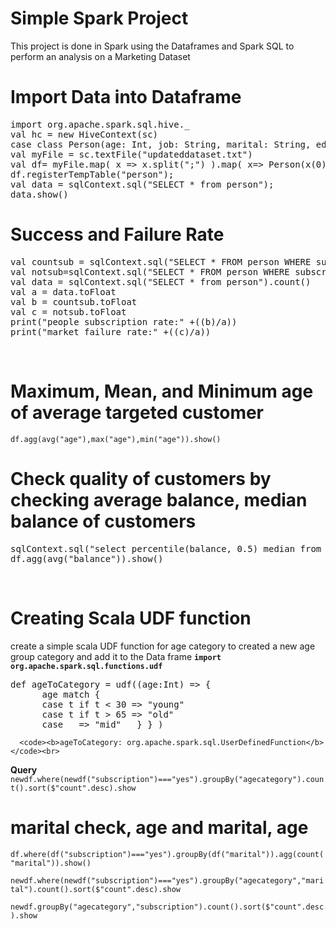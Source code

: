 # Simple Spark Project
This project is done in Spark using the Dataframes and Spark SQL to perform an analysis on a Marketing Dataset<br>
 # Import Data into Dataframe
 <pre>import org.apache.spark.sql.hive._
val hc = new HiveContext(sc)
case class Person(age: Int, job: String, marital: String, education: String, default: String, balance: Int, Housing:  String, loan: String, contact: String, day: Int, month: String, duration: Int, campaign: Int, pdays: Int, previous: Int, poutcome: String, subscription: String)
val myFile = sc.textFile("updateddataset.txt")
val df= myFile.map( x => x.split(";") ).map( x=> Person(x(0).trim.toInt,x(1),x(2),x(3),x(4),x(5).trim.toInt,x(6),x(7),x(8),x(9).trim.toInt,x(10),x(11).trim.toInt,x(12).trim.toInt,x(13).trim.toInt,x(14).trim.toInt,x(15),x(16))).toDF()
df.registerTempTable("person");
val data = sqlContext.sql("SELECT * from person");
data.show()</pre>

# Success and Failure Rate
<pre>val countsub = sqlContext.sql("SELECT * FROM person WHERE subscription='yes'").count()
val notsub=sqlContext.sql("SELECT * FROM person WHERE subscription='no'").count()
val data = sqlContext.sql("SELECT * from person").count()
val a = data.toFloat
val b = countsub.toFloat
val c = notsub.toFloat
print("people subscription rate:" +((b)/a))
print("market failure rate:" +((c)/a))</pre>
<br>

# Maximum, Mean, and Minimum age of average targeted customer
<code>df.agg(avg("age"),max("age"),min("age")).show()</code><br>

# Check quality of customers by checking average balance, median balance of customers
<pre>sqlContext.sql("select percentile(balance, 0.5) median from person").show()
df.agg(avg("balance")).show()</pre><br>

# Creating Scala UDF function
create a simple scala UDF function for age category to created a new age group category and add it to the Data frame
<code><b>import org.apache.spark.sql.functions.udf</b></code><br>
<pre>def ageToCategory = udf((age:Int) => {
      age match {
      case t if t < 30 => "young"
      case t if t > 65 => "old"
      case _ => "mid"   } } )</pre>
      <code><b>ageToCategory: org.apache.spark.sql.UserDefinedFunction</b></code><br>
<b>Query</b>
<code>newdf.where(newdf("subscription")==="yes").groupBy("agecategory").count().sort($"count".desc).show</code><br>

# marital check, age and marital, age

<code>df.where(df("subscription")==="yes").groupBy(df("marital")).agg(count("marital")).show()</code><br>

<code>newdf.where(newdf("subscription")==="yes").groupBy("agecategory","marital").count().sort($"count".desc).show</code><br>

<code>newdf.groupBy("agecategory","subscription").count().sort($"count".desc).show</code><br>

      
  
